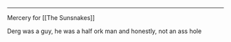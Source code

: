 ___
Mercery for [[The Sunsnakes]]

Derg was a guy, he was a half ork man and honestly, not an ass hole